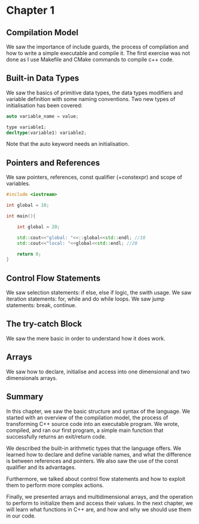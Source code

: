# Chapter 1

## Compilation Model
We saw the importance of include guards, the process of compilation and how to write a simple executable and compile it.
The first exercise was not done as I use Makefile and CMake commands to compile c++ code.

## Built-in Data Types
We saw the basics of primitive data types, the data types modifiers and variable definition with some naming conventions.
Two new types of initialisation has been covered:
```cpp
auto variable_name = value;

type variable1;
decltype(variable1) variable2;
```

Note that the auto keyword needs an initialisation.

## Pointers and References
We saw pointers, references, const qualifier (+constexpr) and scope of variables.

```cpp
#include <iostream>

int global = 10;

int main(){

    int global = 20;

    std::cout<<"global: "<<::global<<std::endl; //10
    std::cout<<"local: "<<global<<std::endl; //20

    return 0;
}
```

## Control Flow Statements

We saw selection statements: if else, else if logic, the swith usage.
We saw iteration statements: for, while and do while loops.
We saw jump statements: break, continue.

## The try-catch Block

We saw the mere basic in order to understand how it does work.

## Arrays

We saw how to declare, initialise and access into one dimensional and two dimensionals arrays.

## Summary

In this chapter, we saw the basic structure and syntax of the language. We started with an overview of the compilation model, the process of transforming C++ source code into an executable program. We wrote, compiled, and ran our first program, a simple main function that successfully returns an exit/return code.

We described the built-in arithmetic types that the language offers.
We learned how to declare and define variable names, and what the difference is between references and pointers. We also saw the use of the const qualifier and its advantages.

Furthermore, we talked about control flow statements and how to exploit them to perform more complex actions.

Finally, we presented arrays and multidimensional arrays, and the operation to perform to initialize them and access their values. In the next chapter, we will learn what functions in C++ are, and how and why we should use them in our code.
